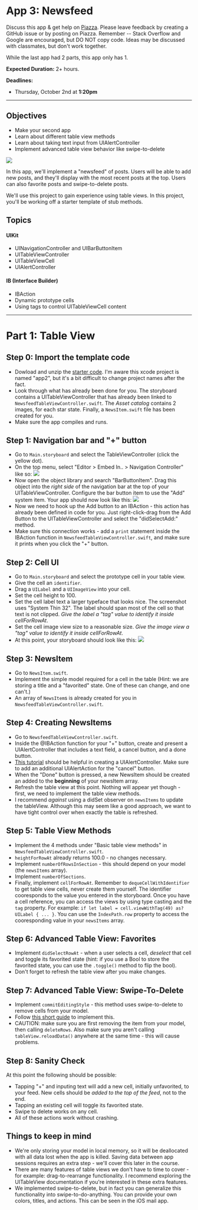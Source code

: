 # App 3: Newsfeed

Discuss this app & get help on [Piazza](https://tiny.cc/cis195-piazza).
Please leave feedback by creating a GitHub issue or by posting on Piazza.
Remember -- Stack Overflow and Google are encouraged, but DO NOT copy code. Ideas may be discussed with classmates, but don't work together.

While the last app had 2 parts, this app only has 1.

**Expected Duration:** 2+ hours.

**Deadlines:**
* Thursday, October 2nd at **1:20pm**

- - - -

## Objectives
* Make your second app
* Learn about different table view methods
* Learn about taking text input from UIAlertController
* Implement advanced table view behavior like swipe-to-delete

![](/apps/app-3/assets/fig1.png?raw=true)

In this app, we'll implement a "newsfeed" of posts. Users will be able to add new posts, and they'll display with the most recent posts at the top. Users can also favorite posts and swipe-to-delete posts. 

We'll use this project to gain experience using table views. In this project, you'll be working off a starter template of stub methods.

## Topics

#### UIKit
* UINavigationController and UIBarButtonItem
* UITableViewController
* UITableViewCell
* UIAlertController

#### IB (Interface Builder)
* IBAction
* Dynamic prototype cells
* Using tags to control UITableViewCell content

---

# Part 1: Table View
## Step 0: Import the template code
* Dowload and unzip the [starter code](/apps/app-3/assets/app-3-starter.zip). I'm aware this xcode project is named "app2", but it's a bit difficult to change project names after the fact.
* Look through what has already been done for you. The storyboard contains a UITableViewController that has already been linked to `NewsfeedTableViewController.swift`. The *Asset catalog* contains 2 images, for each star state. Finally, a `NewsItem.swift` file has been created for you.
* Make sure the app compiles and runs.

## Step 1: Navigation bar and "+" button
* Go to `Main.storyboard` and select the TableViewController (click the yellow dot).
* On the top menu, select "Editor > Embed In.. > Navigation Controller" like so:
![](/apps/app-3/assets/fig2.png?raw=true)
* Now open the object library and search "BarButtonItem". Drag this object into the *right side* of the navigation bar at the top of your UITableViewController. Configure the bar button item to use the "Add" system item. Your app should now look like this:
![](/apps/app-3/assets/fig3.png?raw=true)
* Now we need to hook up the Add button to an IBAction - this action has already been defined in code for you. Just right-click-drag from the Add Button to the UITableViewController and select the "didSelectAdd:" method.
* Make sure this connection works - add a `print` statement inside the IBAction function in `NewsfeedTableViewController.swift`, and make sure it prints when you click the "+" button.

## Step 2: Cell UI
* Go to `Main.storyboard` and select the prototype cell in your table view.
* Give the cell an `identifier`.
* Drag a `UILabel` and a `UIImageView` into your cell. 
* Set the cell height to 100.
* Set the cell label text a larger typeface that looks nice. The screenshot uses "System Thin 32". The label should span most of the cell so that text is not clipped. *Give the label a "tag" value to identify it inside cellForRowAt*.
* Set the cell image view size to a reasonable size. *Give the image view a "tag" value to identify it inside cellForRowAt*.
* At this point, your storyboard should look like this:
![](/apps/app-3/assets/fig4.png?raw=true)

## Step 3: NewsItem
* Go to `NewsItem.swift`.
* Implement the simple model required for a cell in the table (Hint: we are storing a title and a "favorited" state. One of these can change, and one can't.)
* An array of `NewsItem`s is already created for you in `NewsfeedTableViewController.swift`.

## Step 4: Creating NewsItems
* Go to `NewsfeedTableViewController.swift`.
* Inside the @IBAction function for your "+" button, create and present a UIAlertController that includes a text field, a cancel button, and a done button.
* [This tutorial](https://www.hackingwithswift.com/example-code/uikit/how-to-add-a-uitextfield-to-a-uialertcontroller) should be helpful in creating a UIAlertController. Make sure to add an additional UIAlertAction for the "cancel" button.
* When the "Done" button is pressed, a new NewsItem should be created an added to the **beginning** of your newsItem array.
* Refresh the table view at this point. Nothing will appear yet though - first, we need to implement the table view methods.
* I recommend *against* using a didSet observer on `newsItems` to update the tableView. Although this may seem like a good approach, we want to have tight control over when exactly the table is refreshed.

## Step 5: Table View Methods
* Implement the 4 methods under "Basic table view methods" in `NewsfeedTableViewController.swift`.
* `heightForRowAt` already returns 100.0 - no changes necessary.
* Implement `numberOfRowsInSection`  - this should depend on your model (the `newsItems` array).
* Implement `numberOfSections`.
* Finally, implement `cellForRowAt`. Remember to `dequeCellWithIdentifier` to get table view cells, never create them yourself. The identifier cooresponds to the value you entered in the storyboard. Once you have a cell reference, you can access the views by using type casting and the `tag` property. For example: `if let label = cell.viewWithTag(49) as? UILabel { ... }`. You can use the `IndexPath.row` property to access the cooresponding value in your `newsItems` array.

## Step 6: Advanced Table View: Favorites
* Implement `didSelectRowAt` - when a user selects a cell, *deselect* that cell and toggle its favorited state (hint: if you use a Bool to store the favorited state, you can use the `.toggle()` method to flip the bool).
* Don't forget to refresh the table view after you make changes.

## Step 7: Advanced Table View: Swipe-To-Delete
* Implement `commitEditingStyle` - this method uses swipe-to-delete to remove cells from your model.
* Follow [this short guide](https://www.hackingwithswift.com/example-code/uikit/how-to-swipe-to-delete-uitableviewcells) to implement this.
* CAUTION: make sure you are first removing the item from your model, then calling `deleteRows`. Also make sure you aren't calling `tableView.reloadData()` anywhere at the same time - this will cause problems.

## Step 8: Sanity Check
At this point the following should be possible:
* Tapping "+" and inputing text will add a new cell, initially unfavorited, to your feed. New cells should be *added to the top of the feed*, not to the end.
* Tapping an existing cell will toggle its favorited state.
* Swipe to delete works on any cell.
* All of these actions work without crashing.

## Things to keep in mind
* We're only storing your model in local memory, so it will be deallocated with all data lost when the app is killed. Saving data between app sessions requires an extra step - we'll cover this later in the course.
* There are many features of table views we don't have to time to cover - for example: drag-to-rearrange functionality. I recommend exploring the UITableView documentation if you're interested in these extra features.
* We implemented swipe-to-delete, but in fact you can generalize this functionality into swipe-to-do-anything. You can provide your own colors, titles, and actions. This can be seen in the iOS mail app.
